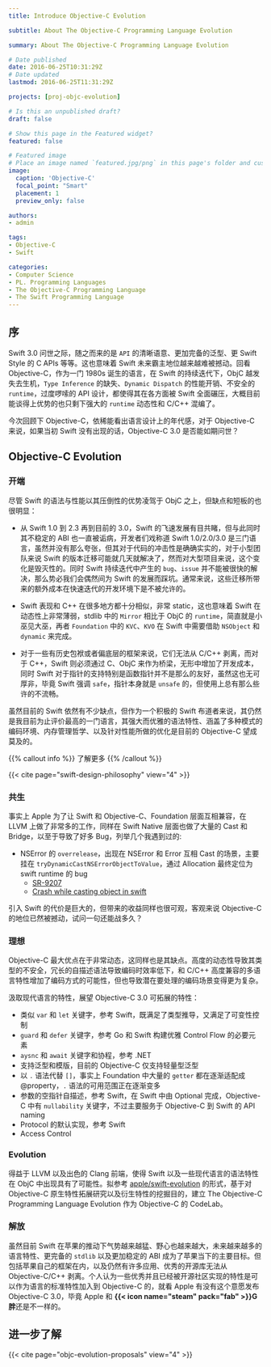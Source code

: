 ```yaml
---
title: Introduce Objective-C Evolution

subtitle: About The Objective-C Programming Language Evolution

summary: About The Objective-C Programming Language Evolution

# Date published
date: 2016-06-25T10:31:29Z
# Date updated
lastmod: 2016-06-25T11:31:29Z

projects: [proj-objc-evolution]

# Is this an unpublished draft?
draft: false

# Show this page in the Featured widget?
featured: false

# Featured image
# Place an image named `featured.jpg/png` in this page's folder and customize its options here.
image:
  caption: 'Objective-C'
  focal_point: "Smart"
  placement: 1
  preview_only: false

authors:
- admin

tags:
- Objective-C
- Swift

categories:
- Computer Science 
- PL. Programming Languages
- The Objective-C Programming Language
- The Swift Programming Language
---
```


## 序

Swift 3.0 问世之际，随之而来的是 `API` 的清晰语意、更加完备的泛型、更 Swift Style 的 C APIs 等等。这也意味着 Swift 未来霸主地位越来越难被撼动。回看 Objective-C，作为一门 1980s 诞生的语言，在 Swift 的持续迭代下，ObjC 越发失去生机，`Type Inference` 的缺失、`Dynamic Dispatch` 的性能开销、不安全的 `runtime`，过度啰嗦的 API 设计，都使得其在各方面被 Swift 全面碾压，大概目前能谈得上优势的也只剩下强大的 `runtime` 动态性和 C/C++ 混编了。

今次回顾下 Objective-C，依稀能看出语言设计上的年代感，对于 Objective-C 来说，如果当初 Swift 没有出现的话，Objective-C 3.0 是否能如期问世？


## Objective-C Evolution

### 开端

尽管 Swift 的语法与性能以其压倒性的优势凌驾于 ObjC 之上，但缺点和短板的也很明显：

- 从 Swift 1.0 到 2.3 再到目前的 3.0，Swift 的飞速发展有目共睹，但与此同时其不稳定的 ABI 也一直被诟病，开发者们戏称道 Swift 1.0/2.0/3.0 是三门语言，虽然并没有那么夸张，但其对于代码的冲击性是确确实实的，对于小型团队来说 Swift 的版本迁移可能就几天就解决了，然而对大型项目来说，这个变化是毁灭性的。同时 Swift 持续迭代中产生的 `bug`、`issue` 并不能被很快的解决，那么势必我们会偶然间为 Swift 的发展而踩坑。通常来说，这些迁移所带来的额外成本在快速迭代的开发环境下是不被允许的。

- Swift 表现和 C++ 在很多地方都十分相似，非常 static，这也意味着 Swift 在动态性上非常薄弱，stdlib 中的 `Mirror` 相比于 ObjC 的 `runtime`，简直就是小巫见大巫，再者 `Foundation` 中的 `KVC`、`KVO` 在 Swift 中需要借助 `NSObject` 和 `dynamic` 来完成。

- 对于一些有历史包袱或者偏底层的框架来说，它们无法从 C/C++ 剥离，而对于 C++，Swift 则必须通过 C、ObjC 来作为桥梁，无形中增加了开发成本，同时 Swift 对于指针的支持特别是函数指针并不是那么的友好，虽然这也无可厚非，毕竟 Swift 强调 `safe`，指针本身就是 `unsafe` 的，但使用上总有那么些许的不流畅。

虽然目前的 Swift 依然有不少缺点，但作为一个积极的 Swift 布道者来说，其仍然是我目前为止评价最高的一门语言，其强大而优雅的语法特性、涵盖了多种模式的编码环境、内存管理哲学、以及针对性能所做的优化是目前的 Objective-C 望成莫及的。

{{% callout info %}} 了解更多 {{% /callout %}}

{{< cite page="swift-design-philosophy" view="4" >}} 


### 共生

事实上 Apple 为了让 Swift 和 Objective-C、Foundation 层面互相兼容，在 LLVM 上做了非常多的工作，同样在 Swift Native 层面也做了大量的 Cast 和 Bridge，以至于导致了好多 Bug，列举几个我遇到过的:

- NSError 的 `overrelease`，出现在 NSError 和 Error 互相 Cast 的场景，主要挂在 `tryDynamicCastNSErrorObjectToValue`，通过 Allocation 最终定位为 swift runtime 的 bug
    - [SR-9207](https://bugs.swift.org/browse/SR-9207)
    - [Crash while casting object in swift](https://stackoverflow.com/questions/62410980/crash-while-casting-object-in-swift)

引入 Swift 的代价是巨大的，但带来的收益同样也很可观，客观来说 Objective-C 的地位已然被撼动，试问一句还能战多久？


### 理想

Objective-C 最大优点在于非常动态，这同样也是其缺点。高度的动态性导致其类型的不安全，冗长的自描述语法导致编码时效率低下，和 C/C++ 高度兼容的多语言特性增加了编码方式的可能性，但也导致潜在要处理的编码场景变得更为复杂。

汲取现代语言的特性，展望 Objective-C 3.0 可拓展的特性： 

- 类似 `var` 和 `let` 关键字，参考 Swift，既满足了类型推导，又满足了可变性控制
- `guard` 和 `defer` 关键字，参考 Go 和 Swift  构建优雅 Control Flow 的必要元素
- `aysnc` 和 `await` 关键字和协程，参考 .NET
- 支持泛型和模版，目前的 Objective-C 仅支持轻量型泛型
- 以 `.` 语法代替 `[]`，事实上 Foundation 中大量的 `getter` 都在逐渐适配成 @property，`.` 语法的可用范围正在逐渐变多
- 参数的空指针自描述，参考 Swift，在 Swift 中由 Optional 完成，Objective-C 中有 `nullability` 关键字，不过主要服务于 Objective-C 到 Swift 的 API naming
- Protocol 的默认实现，参考 Swift
- Access Control

### Evolution

得益于 LLVM 以及出色的 Clang 前端，使得 Swift 以及一些现代语言的语法特性在 ObjC 中出现具有了可能性。拟参考 [apple/swift-evolution](https://github.com/apple/swift-evolution) 的形式，基于对 Objective-C 原生特性拓展研究以及衍生特性的挖掘目的，建立 The Objective-C Programming Language Evolution 作为 Objective-C 的 CodeLab。


### 解放

虽然目前 Swift 在苹果的推动下气势越来越猛、野心也越来越大，未来越来越多的语言特性、更完备的 `stdlib` 以及更加稳定的 ABI 成为了苹果当下的主要目标。但包括苹果自己的框架在内，以及仍然有许多应用、优秀的开源库无法从 Objective-C/C++ 剥离。个人认为一些优秀并且已经被开源社区实现的特性是可以作为语言的标准特性加入到 Objective-C 的，就看 Apple 有没有这个意愿发布 Objective-C 3.0，毕竟 Apple 和 **{{< icon name="steam" pack="fab" >}}G 胖**还是不一样的。


## 进一步了解

{{< cite page="objc-evolution-proposals" view="4" >}}